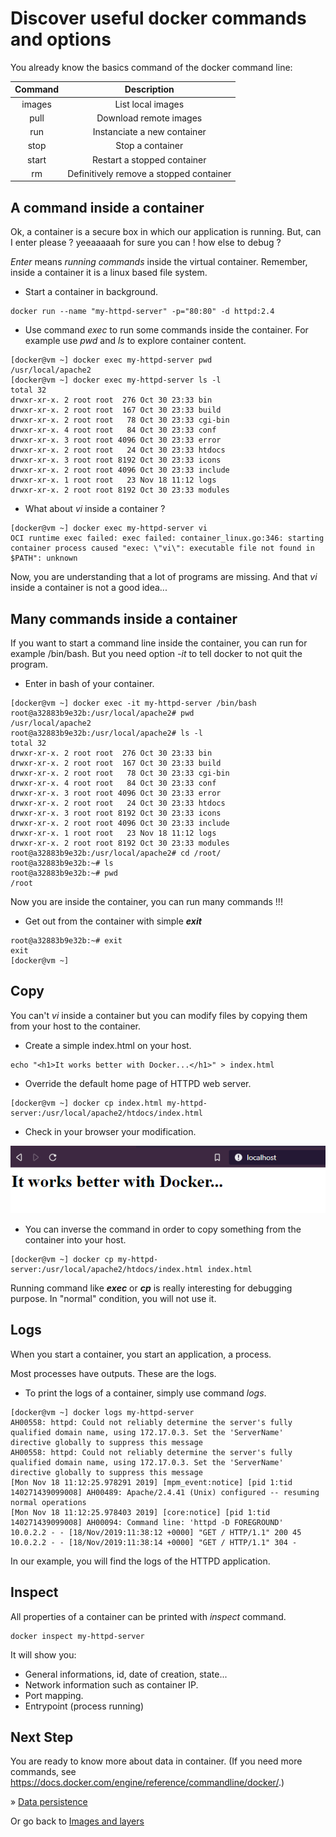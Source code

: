 # Discover useful docker commands and options

You already know the basics command of the docker command line:

Command|Description
:---: | :---:
images|List local images
pull|Download remote images
run|Instanciate a new container
stop|Stop a container
start|Restart a stopped container
rm|Definitively remove a stopped container 

## A command inside a container

Ok, a container is a secure box in which our application is running.
But, can I enter please ? yeeaaaaah for sure you can ! how else to debug ?

*Enter* means *running commands* inside the virtual container.
 Remember, inside a container it is a linux based file system.

- Start a container in background.

```
docker run --name "my-httpd-server" -p="80:80" -d httpd:2.4 
```

- Use command *exec* to run some commands inside the container.
For example use *pwd* and *ls* to explore container content.

```console
[docker@vm ~] docker exec my-httpd-server pwd
/usr/local/apache2
[docker@vm ~] docker exec my-httpd-server ls -l
total 32
drwxr-xr-x. 2 root root  276 Oct 30 23:33 bin
drwxr-xr-x. 2 root root  167 Oct 30 23:33 build
drwxr-xr-x. 2 root root   78 Oct 30 23:33 cgi-bin
drwxr-xr-x. 4 root root   84 Oct 30 23:33 conf
drwxr-xr-x. 3 root root 4096 Oct 30 23:33 error
drwxr-xr-x. 2 root root   24 Oct 30 23:33 htdocs
drwxr-xr-x. 3 root root 8192 Oct 30 23:33 icons
drwxr-xr-x. 2 root root 4096 Oct 30 23:33 include
drwxr-xr-x. 1 root root   23 Nov 18 11:12 logs
drwxr-xr-x. 2 root root 8192 Oct 30 23:33 modules
```

- What about *vi* inside a container ?

```console
[docker@vm ~] docker exec my-httpd-server vi
OCI runtime exec failed: exec failed: container_linux.go:346: starting container process caused "exec: \"vi\": executable file not found in $PATH": unknown
```

Now, you are understanding that a lot of programs are missing. And that *vi* inside a container is not a good idea...

## Many commands inside a container

If you want to start a command line inside the container, you can run for example /bin/bash.
But you need option *-it* to tell docker to not quit the program.

- Enter in bash of your container. 

```console
[docker@vm ~] docker exec -it my-httpd-server /bin/bash
root@a32883b9e32b:/usr/local/apache2# pwd
/usr/local/apache2
root@a32883b9e32b:/usr/local/apache2# ls -l
total 32
drwxr-xr-x. 2 root root  276 Oct 30 23:33 bin
drwxr-xr-x. 2 root root  167 Oct 30 23:33 build
drwxr-xr-x. 2 root root   78 Oct 30 23:33 cgi-bin
drwxr-xr-x. 4 root root   84 Oct 30 23:33 conf
drwxr-xr-x. 3 root root 4096 Oct 30 23:33 error
drwxr-xr-x. 2 root root   24 Oct 30 23:33 htdocs
drwxr-xr-x. 3 root root 8192 Oct 30 23:33 icons
drwxr-xr-x. 2 root root 4096 Oct 30 23:33 include
drwxr-xr-x. 1 root root   23 Nov 18 11:12 logs
drwxr-xr-x. 2 root root 8192 Oct 30 23:33 modules
root@a32883b9e32b:/usr/local/apache2# cd /root/
root@a32883b9e32b:~# ls
root@a32883b9e32b:~# pwd
/root
```

Now you are inside the container, you can run many commands !!!

- Get out from the container with simple ***exit***

```console
root@a32883b9e32b:~# exit
exit
[docker@vm ~]
```

## Copy

You can't *vi* inside a container but you can modify files by copying them from your host to the container.

- Create a simple index.html on your host.

```
echo "<h1>It works better with Docker...</h1>" > index.html
```

- Override the default home page of HTTPD web server.

```
[docker@vm ~] docker cp index.html my-httpd-server:/usr/local/apache2/htdocs/index.html
```

- Check in your browser your modification. 

![HTTPD TAGS](./images/5-itworks.png)

- You can inverse the command in order to copy something from the container into your host.

```
[docker@vm ~] docker cp my-httpd-server:/usr/local/apache2/htdocs/index.html index.html
```

Running command like ***exec*** or ***cp*** is really interesting for debugging purpose. In "normal" condition,
you will not use it.

## Logs

When you start a container, you start an application, a process.

Most processes have outputs. These are the logs.

- To print the logs of a container, simply use command *logs*.

```console
[docker@vm ~] docker logs my-httpd-server
AH00558: httpd: Could not reliably determine the server's fully qualified domain name, using 172.17.0.3. Set the 'ServerName' directive globally to suppress this message
AH00558: httpd: Could not reliably determine the server's fully qualified domain name, using 172.17.0.3. Set the 'ServerName' directive globally to suppress this message
[Mon Nov 18 11:12:25.978291 2019] [mpm_event:notice] [pid 1:tid 140271439099008] AH00489: Apache/2.4.41 (Unix) configured -- resuming normal operations
[Mon Nov 18 11:12:25.978403 2019] [core:notice] [pid 1:tid 140271439099008] AH00094: Command line: 'httpd -D FOREGROUND'
10.0.2.2 - - [18/Nov/2019:11:38:12 +0000] "GET / HTTP/1.1" 200 45
10.0.2.2 - - [18/Nov/2019:11:38:14 +0000] "GET / HTTP/1.1" 304 -
```

In our example, you will find the logs of the HTTPD application.

## Inspect

All properties of a container can be printed with *inspect* command.

```
docker inspect my-httpd-server
```

It will show you:

- General informations, id, date of creation, state...
- Network information such as container IP.
- Port mapping.
- Entrypoint (process running)

## Next Step

You are ready to know more about data in container.
(If you need more commands, see https://docs.docker.com/engine/reference/commandline/docker/.)

&raquo; [Data persistence](./05-stateful-containers.md)

Or go back to [Images and layers](./03-images-layers.md)
